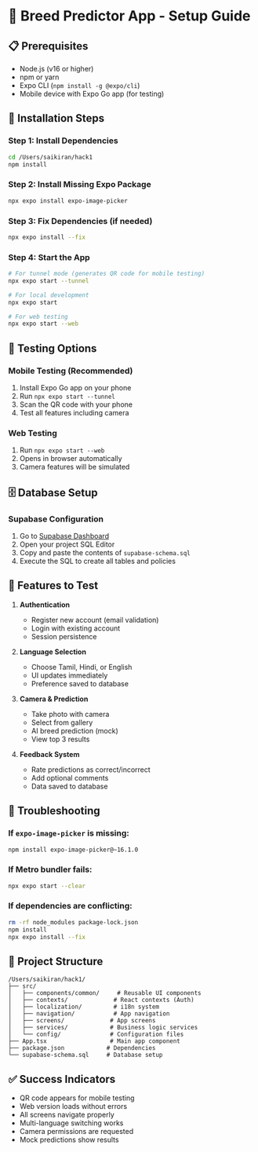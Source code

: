 # 🚀 Breed Predictor App - Setup Guide

## 📋 Prerequisites
- Node.js (v16 or higher)
- npm or yarn
- Expo CLI (`npm install -g @expo/cli`)
- Mobile device with Expo Go app (for testing)

## 🔧 Installation Steps

### Step 1: Install Dependencies
```bash
cd /Users/saikiran/hack1
npm install
```

### Step 2: Install Missing Expo Package
```bash
npx expo install expo-image-picker
```

### Step 3: Fix Dependencies (if needed)
```bash
npx expo install --fix
```

### Step 4: Start the App
```bash
# For tunnel mode (generates QR code for mobile testing)
npx expo start --tunnel

# For local development
npx expo start

# For web testing
npx expo start --web
```

## 📱 Testing Options

### Mobile Testing (Recommended)
1. Install Expo Go app on your phone
2. Run `npx expo start --tunnel`
3. Scan the QR code with your phone
4. Test all features including camera

### Web Testing
1. Run `npx expo start --web`
2. Opens in browser automatically
3. Camera features will be simulated

## 🗄️ Database Setup

### Supabase Configuration
1. Go to [Supabase Dashboard](https://supabase.com/dashboard)
2. Open your project SQL Editor
3. Copy and paste the contents of `supabase-schema.sql`
4. Execute the SQL to create all tables and policies

## 🎯 Features to Test

1. **Authentication**
   - Register new account (email validation)
   - Login with existing account
   - Session persistence

2. **Language Selection**
   - Choose Tamil, Hindi, or English
   - UI updates immediately
   - Preference saved to database

3. **Camera & Prediction**
   - Take photo with camera
   - Select from gallery
   - AI breed prediction (mock)
   - View top 3 results

4. **Feedback System**
   - Rate predictions as correct/incorrect
   - Add optional comments
   - Data saved to database

## 🐛 Troubleshooting

### If `expo-image-picker` is missing:
```bash
npm install expo-image-picker@~16.1.0
```

### If Metro bundler fails:
```bash
npx expo start --clear
```

### If dependencies are conflicting:
```bash
rm -rf node_modules package-lock.json
npm install
npx expo install --fix
```

## 📁 Project Structure
```
/Users/saikiran/hack1/
├── src/
│   ├── components/common/     # Reusable UI components
│   ├── contexts/             # React contexts (Auth)
│   ├── localization/         # i18n system
│   ├── navigation/           # App navigation
│   ├── screens/             # App screens
│   ├── services/            # Business logic services
│   └── config/              # Configuration files
├── App.tsx                  # Main app component
├── package.json            # Dependencies
└── supabase-schema.sql     # Database setup
```

## ✅ Success Indicators
- QR code appears for mobile testing
- Web version loads without errors
- All screens navigate properly
- Multi-language switching works
- Camera permissions are requested
- Mock predictions show results
